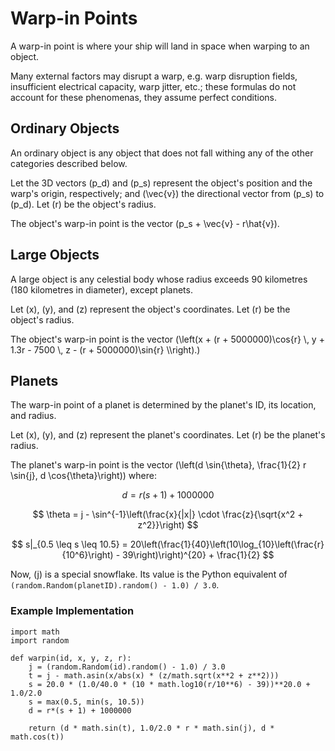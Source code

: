 # Warp-in Points

A warp-in point is where your ship will land in space when warping to an object.

Many external factors may disrupt a warp, e.g. warp disruption fields, insufficient electrical capacity, warp jitter, etc.; these formulas do not account for these phenomenas, they assume perfect conditions.

## Ordinary Objects

An ordinary object is any object that does not fall withing any of the other categories described below.

Let the 3D vectors \(p_d\) and \(p_s\) represent the object's position and the warp's origin, respectively; and \(\vec{v}\) the directional vector from \(p_s\) to \(p_d\). Let \(r\) be the object's radius.

The object's warp-in point is the vector \(p_s + \vec{v} - r\hat{v}\).

## Large Objects

A large object is any celestial body whose radius exceeds 90 kilometres (180 kilometres in diameter), except planets.

Let \(x\), \(y\), and \(z\) represent the object's coordinates. Let \(r\) be the object's radius.

The object's warp-in point is the vector
\(\left(x + (r + 5000000)\cos{r} \\,
  y + 1.3r - 7500 \\,
  z - (r + 5000000)\sin{r} \\\right).\)

## Planets

The warp-in point of a planet is determined by the planet's ID, its location, and radius.

Let \(x\), \(y\), and \(z\) represent the planet's coordinates. Let \(r\) be the planet's radius.

The planet's warp-in point is the vector
\(\left(d \sin{\theta},
  \frac{1}{2} r \sin{j},
  d \cos{\theta}\right)\)
where:

$$ d = r(s + 1) + 1000000 $$

$$ \theta = j - \sin^{-1}\left(\frac{x}{|x|} \cdot \frac{z}{\sqrt{x^2 + z^2}}\right) $$

$$ s|_{0.5 \leq s \leq 10.5} = 20\left(\frac{1}{40}\left(10\log_{10}\left(\frac{r}{10^6}\right) - 39\right)\right)^{20} + \frac{1}{2} $$

Now, \(j\) is a special snowflake. Its value is the Python equivalent of
`(random.Random(planetID).random() - 1.0) / 3.0`.

### Example Implementation

    import math
    import random

    def warpin(id, x, y, z, r):
        j = (random.Random(id).random() - 1.0) / 3.0
        t = j - math.asin(x/abs(x) * (z/math.sqrt(x**2 + z**2)))
        s = 20.0 * (1.0/40.0 * (10 * math.log10(r/10**6) - 39))**20.0 + 1.0/2.0
        s = max(0.5, min(s, 10.5))
        d = r*(s + 1) + 1000000

        return (d * math.sin(t), 1.0/2.0 * r * math.sin(j), d * math.cos(t))
